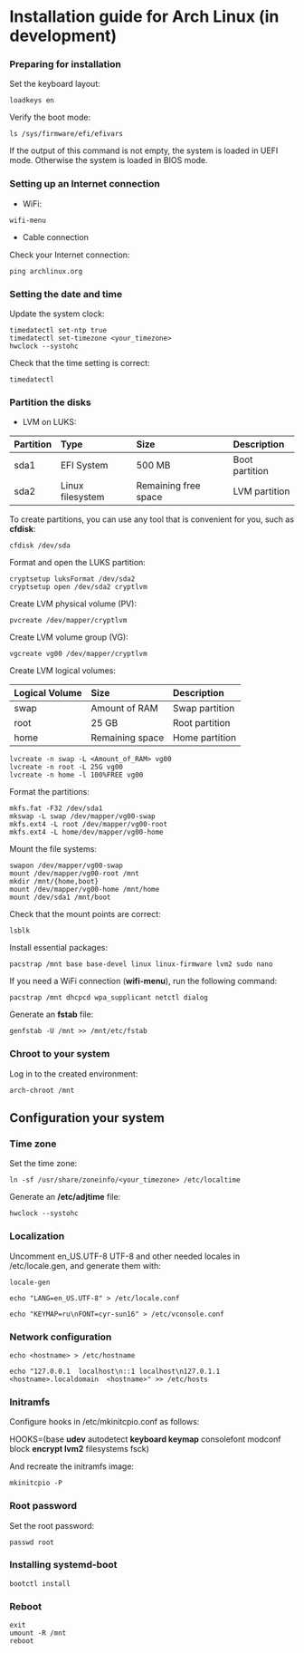 # Installation guide for Arch Linux (in development)

### Preparing for installation

Set the keyboard layout:
```
loadkeys en
```

Verify the boot mode:
```
ls /sys/firmware/efi/efivars
```
If the output of this command is not empty, the system is loaded in UEFI mode.
Otherwise the system is loaded in BIOS mode.

### Setting up an Internet connection

* WiFi:
```
wifi-menu
```

* Cable connection

Check your Internet connection:
```
ping archlinux.org
```

### Setting the date and time

Update the system clock:
```
timedatectl set-ntp true
timedatectl set-timezone <your_timezone>
hwclock --systohc
```

Check that the time setting is correct:
```
timedatectl
```

### Partition the disks

* LVM on LUKS:

| Partition | Type             | Size                 | Description    |
|:----------|:-----------------|:---------------------|:---------------|
| sda1      | EFI System       | 500 MB               | Boot partition |
| sda2      | Linux filesystem | Remaining free space | LVM partition  |

To create partitions, you can use any tool that is convenient for you, such as **cfdisk**:
```
cfdisk /dev/sda
```

Format and open the LUKS partition:
```
cryptsetup luksFormat /dev/sda2
cryptsetup open /dev/sda2 cryptlvm
```

Create LVM physical volume (PV):
```
pvcreate /dev/mapper/cryptlvm
```

Create LVM volume group (VG):
```
vgcreate vg00 /dev/mapper/cryptlvm
```

Create LVM logical volumes:

| Logical Volume | Size            | Description    |
|:---------------|:----------------|:---------------|
| swap           | Amount of RAM   | Swap partition |
| root           | 25 GB           | Root partition |
| home           | Remaining space | Home partition |

```
lvcreate -n swap -L <Amount_of_RAM> vg00
lvcreate -n root -L 25G vg00
lvcreate -n home -l 100%FREE vg00
```

Format the partitions:
```
mkfs.fat -F32 /dev/sda1
mkswap -L swap /dev/mapper/vg00-swap
mkfs.ext4 -L root /dev/mapper/vg00-root
mkfs.ext4 -L home/dev/mapper/vg00-home
```

Mount the file systems:
```
swapon /dev/mapper/vg00-swap
mount /dev/mapper/vg00-root /mnt
mkdir /mnt/{home,boot}
mount /dev/mapper/vg00-home /mnt/home
mount /dev/sda1 /mnt/boot
```

Check that the mount points are correct:
```
lsblk
```

Install essential packages:
```
pacstrap /mnt base base-devel linux linux-firmware lvm2 sudo nano
```

If you need a WiFi connection (**wifi-menu**), run the following command:
```
pacstrap /mnt dhcpcd wpa_supplicant netctl dialog
```

Generate an **fstab** file:
```
genfstab -U /mnt >> /mnt/etc/fstab
```

### Chroot to your system

Log in to the created environment:
```
arch-chroot /mnt
```

## Configuration your system

### Time zone

Set the time zone:
```
ln -sf /usr/share/zoneinfo/<your_timezone> /etc/localtime
```

Generate an **/etc/adjtime** file:
```
hwclock --systohc
```

### Localization

Uncomment en_US.UTF-8 UTF-8 and other needed locales in /etc/locale.gen, and generate them with:
```
locale-gen
```
```
echo "LANG=en_US.UTF-8" > /etc/locale.conf
```
```
echo "KEYMAP=ru\nFONT=cyr-sun16" > /etc/vconsole.conf
```

### Network configuration

```
echo <hostname> > /etc/hostname
```
```
echo "127.0.0.1  localhost\n::1 localhost\n127.0.1.1   <hostname>.localdomain  <hostname>" >> /etc/hosts
```

### Initramfs

Configure hooks in /etc/mkinitcpio.conf as follows:

HOOKS=(base **udev** autodetect **keyboard keymap** consolefont modconf block **encrypt lvm2** filesystems fsck)

And recreate the initramfs image:
```
mkinitcpio -P
```

### Root password

Set the root password:
```
passwd root
```
### Installing systemd-boot

```
bootctl install
```

### Reboot

```
exit
umount -R /mnt
reboot
```
